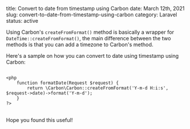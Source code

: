 title: Convert to date from timestamp using Carbon
date: March 12th, 2021
slug: convert-to-date-from-timestamp-using-carbon
category: Laravel
status: active

Using Carbon's `createFromFormat()` method is basically a wrapper for `DateTime::createFromFormat()`, the main difference between the two methods is that you can add a timezone to Carbon's method.

Here's a sample on how you can convert to date using timestamp using Carbon:

<pre>
<code class="php">
&lt;php
    function formatDate(Request $request) {
        return \Carbon\Carbon::createFromFormat('Y-m-d H:i:s', $request->date)->format('Y-m-d');
    }
?&gt;
</code>
</pre>

Hope you found this useful!